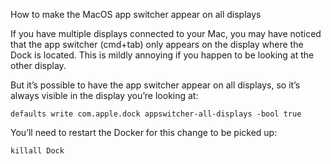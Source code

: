 How to make the MacOS app switcher appear on all displays

If you have multiple displays connected to your Mac, you may have noticed that the app switcher (cmd+tab) only appears on the display where the Dock is located. This is mildly annoying if you happen to be looking at the other display.

But it’s possible to have the app switcher appear on all displays, so it’s always visible in the display you’re looking at:

```
defaults write com.apple.dock appswitcher-all-displays -bool true
```

You’ll need to restart the Docker for this change to be picked up:

```
killall Dock
```
